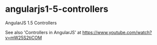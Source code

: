 # angularjs1-5-controllers
AngularJS 1.5 Controllers

See also 'Controllers in AngularJS' at https://www.youtube.com/watch?v=mW25S2tiCOM

